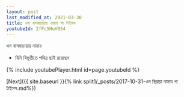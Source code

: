 ```yaml
---
layout: post
last_modified_at: 2021-03-30
title: ওম বাসমাচায়ায় নামায গা টাইমস
youtubeId: IfFc5HuV054
---
```

 
 
 ওম বাসমাচায়ায় নামায  
 
 -  যিনি বিভূতীতে পবিত্র ছাই রয়েছেন 
 
  
 
  
 
 
 
 
 
 


{% include youtubePlayer.html id=page.youtubeId %}
 
[Next]({{ site.baseurl }}{% link  split1/_posts/2017-10-31-ওম স্থিরায়া নামায গা টাইমস.md%})
 
